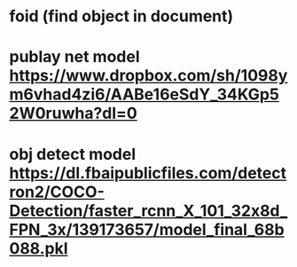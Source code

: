 # foid (find object in document)
# publay net model https://www.dropbox.com/sh/1098ym6vhad4zi6/AABe16eSdY_34KGp52W0ruwha?dl=0
# obj detect model https://dl.fbaipublicfiles.com/detectron2/COCO-Detection/faster_rcnn_X_101_32x8d_FPN_3x/139173657/model_final_68b088.pkl
